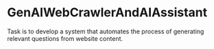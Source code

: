 # GenAIWebCrawlerAndAIAssistant

Task is to develop a system that automates the process of generating relevant questions from website content.

